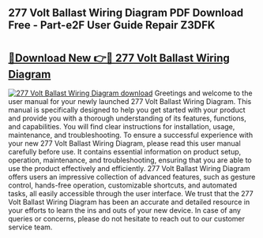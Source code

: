 ## 277 Volt Ballast Wiring Diagram PDF Download Free - Part-e2F User Guide Repair Z3DFK

# <h2><a href="http://dfilwj.blite.top/?on=277+Volt+Ballast+Wiring+Diagram">🔗Download New 👉🔴 277 Volt Ballast Wiring Diagram</a></h2>

[![277 Volt Ballast Wiring Diagram download](https://i.imgur.com/lujVjoI.png)](http://dfilwj.blite.top/?on=277+Volt+Ballast+Wiring+Diagram)
Greetings and welcome to the user manual for your newly launched 277 Volt Ballast Wiring Diagram. This manual is specifically designed to help you get started with your product and provide you with a thorough understanding of its features, functions, and capabilities. You will find clear instructions for installation, usage, maintenance, and troubleshooting. To ensure a successful experience with your new 277 Volt Ballast Wiring Diagram, please read this user manual carefully before use. It contains essential information on product setup, operation, maintenance, and troubleshooting, ensuring that you are able to use the product effectively and efficiently. 277 Volt Ballast Wiring Diagram offers users an impressive collection of advanced features, such as gesture control, hands-free operation, customizable shortcuts, and automated tasks, all easily accessible through the user interface. We trust that the 277 Volt Ballast Wiring Diagram has been an accurate and detailed resource in your efforts to learn the ins and outs of your new device. In case of any queries or concerns, please do not hesitate to reach out to our customer service team.
